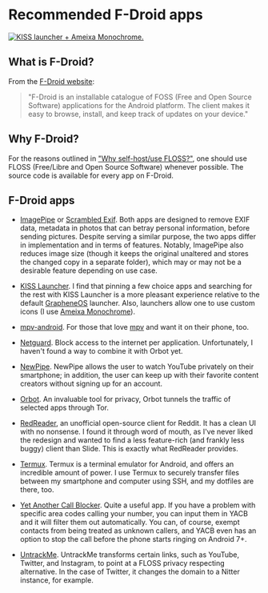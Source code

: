 # Recommended F-Droid apps

[![KISS launcher + Ameixa
Monochrome.](/images/mobile-rice-lain-thumb.png "KISS launcher + Ameixa
Monochrome.")](/images/mobile-rice-lain.png)

## What is F-Droid?

From the [F-Droid website](https://www.f-droid.org/):

>"F-Droid is an installable catalogue of FOSS (Free and Open Source
>Software) applications for the Android platform. The client makes it
>easy to browse, install, and keep track of updates on your device."

## Why F-Droid?

For the reasons outlined in ["Why self-host/use
FLOSS?"](/why-self-host.html), one should use FLOSS (Free/Libre and Open
Source Software) whenever possible. The source code is available for
every app on F-Droid.

## F-Droid apps

- [ImagePipe](https://f-droid.org/en/packages/de.kaffeemitkoffein.imagepipe/)
  or
  [Scrambled
  Exif](https://f-droid.org/en/packages/com.jarsilio.android.scrambledeggsif/).
  Both apps are designed to remove EXIF data, metadata in photos that
  can betray personal information, before sending pictures. Despite
  serving a similar purpose, the two apps differ in implementation and
  in terms of features. Notably, ImagePipe also reduces image size
  (though it keeps the original unaltered and stores the changed copy in
  a separate folder), which may or may not be a desirable feature
  depending on use case.

- [KISS Launcher](https://f-droid.org/en/packages/fr.neamar.kiss/). I
  find that pinning a few choice apps and searching for the rest with
  KISS Launcher is a more pleasant experience relative to the default
  [GrapheneOS](https://grapheneos.org/) launcher. Also, launchers allow
  one to use custom icons (I use [Ameixa
  Monochrome](https://f-droid.org/en/packages/org.xphnx.ameixamonochrome/)).

- [mpv-android](https://f-droid.org/en/packages/is.xyz.mpv/). For those
  that love [mpv](https://mpv.io/) and want it on their phone, too.

- [Netguard](https://netguard.me/). Block access to the internet per
  application. Unfortunately, I haven't found a way to combine it with
  Orbot yet.

- [NewPipe](https://newpipe.net/). NewPipe allows the user to watch
  YouTube privately on their smartphone; in addition, the user can keep
  up with their favorite content creators without signing up for an
  account.

- [Orbot](https://guardianproject.info/apps/org.torproject.android/). An
  invaluable tool for privacy, Orbot tunnels the traffic of selected
  apps through Tor.

- [RedReader](https://f-droid.org/packages/org.quantumbadger.redreader/),
  an unofficial open-source client for Reddit. It has a clean UI with no
  nonsense. I found it through word of mouth, as I've never liked the
  redesign and wanted to find a less feature-rich (and frankly less
  buggy) client than Slide. This is exactly what RedReader provides.

- [Termux](https://termux.com/). Termux is a terminal emulator for
  Android, and offers an incredible amount of power. I use Termux to
  securely transfer files between my smartphone and computer using SSH,
  and my dotfiles are there, too.

- [Yet Another Call
  Blocker](https://f-droid.org/en/packages/dummydomain.yetanothercallblocker/).
  Quite a useful app. If you have a problem with specific area codes
  calling your number, you can input them in YACB and it will filter
  them out automatically. You can, of course, exempt contacts from being
  treated as unknown callers, and YACB even has an option to stop the
  call before the phone starts ringing on Android 7+.

- [UntrackMe](https://f-droid.org/en/packages/app.fedilab.nitterizeme/).
  UntrackMe transforms certain links, such as YouTube, Twitter, and
  Instagram, to point at a FLOSS privacy respecting alternative. In the
  case of Twitter, it changes the domain to a Nitter instance, for example.
